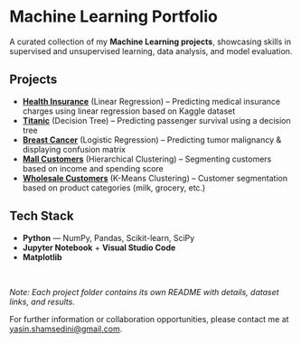 # Machine Learning Portfolio

A curated collection of my **Machine Learning projects**, showcasing skills in supervised and unsupervised learning, data analysis, and model evaluation.

## Projects

- **[Health Insurance](./health-insurance-linear-regression/)** (Linear Regression) – Predicting medical insurance charges using linear regression based on Kaggle dataset
- **[Titanic](./titanic-decision-tree/)** (Decision Tree) – Predicting passenger survival using a decision tree
- **[Breast Cancer](./breast-cancer-logistic-regression/)** (Logistic Regression) – Predicting tumor malignancy & displaying confusion matrix
- **[Mall Customers](./mall-customers-hierarchical/)** (Hierarchical Clustering) – Segmenting customers based on income and spending score
- **[Wholesale Customers](./wholesale-customers-kmeans/)** (K-Means Clustering) – Customer segmentation based on product categories (milk, grocery, etc.)



## Tech Stack
- **Python** — NumPy, Pandas, Scikit-learn, SciPy  
- **Jupyter Notebook** + **Visual Studio Code**  
- **Matplotlib**

<br>

*Note: Each project folder contains its own README with details, dataset links, and results.*  

For further information or collaboration opportunities, please contact me at [yasin.shamsedini@gmail.com](mailto:yasin.shamsedini@gmail.com).

